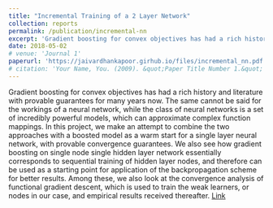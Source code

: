 ```yaml
---
title: "Incremental Training of a 2 Layer Network"
collection: reports
permalink: /publication/incremental-nn
excerpt: 'Gradient boosting for convex objectives has had a rich history and literature with provable guarantees for many years now.  The same cannot be said for the workings of a neural network, while the class of neural networks is a set of incredibly powerful models, which can approximate complex function mappings. In this project, we make an attempt to combine the two approaches with a boosted model as a warm start for a single layer neural network, with provable convergence guarantees. We also see how gradient boosting on single node single hidden layer network essentially corresponds to sequential training of hidden layer nodes, and therefore can be used as a starting point for application of the backpropagation scheme for better results. Among these, we also look at the convergence analysis of functional gradient descent, which is used to train the weak learners, or nodes in our case, and empirical results received thereafter.'
date: 2018-05-02
# venue: 'Journal 1'
paperurl: 'https://jaivardhankapoor.girhub.io/files/incremental_nn.pdf'
# citation: 'Your Name, You. (2009). &quot;Paper Title Number 1.&quot; <i>Journal 1</i>. 1(1).'
---
```

Gradient boosting for convex objectives has had a rich history and literature with provable guarantees for many years now.  The same cannot be said for the workings of a neural network, while the class of neural networks is a set of incredibly powerful models, which can approximate complex function mappings. In this project, we make an attempt to combine the two approaches with a boosted model as a warm start for a single layer neural network, with provable convergence guarantees. We also see how gradient boosting on single node single hidden layer network essentially corresponds to sequential training of hidden layer nodes, and therefore can be used as a starting point for application of the backpropagation scheme for better results. Among these, we also look at the convergence analysis of functional gradient descent, which is used to train the weak learners, or nodes in our case, and empirical results received thereafter. [Link](https://jaivardhankapoor.github.io/files/incremental_nn.pdf)